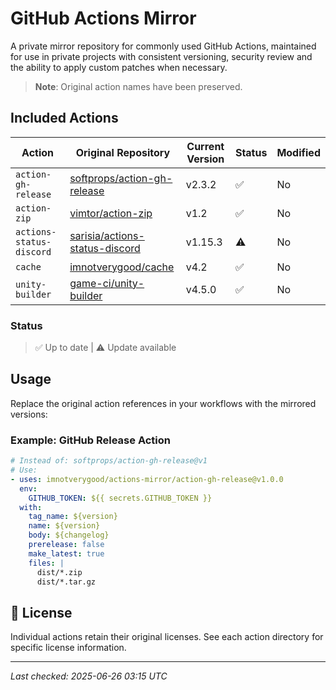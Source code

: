 # GitHub Actions Mirror

A private mirror repository for commonly used GitHub Actions, maintained for use in private projects with consistent versioning, security review and the ability to apply custom patches when necessary.

> **Note**: Original action names have been preserved.

## Included Actions

| Action | Original Repository | Current Version | Status | Modified |
|--------|-------------------|-----------------|---------|-----------|
| `action-gh-release` | [softprops/action-gh-release](https://github.com/softprops/action-gh-release) | v2.3.2 |  ✅  | No |
| `action-zip` | [vimtor/action-zip](https://github.com/vimtor/action-zip) | v1.2 |  ✅  | No |
| `actions-status-discord` | [sarisia/actions-status-discord](https://github.com/sarisia/actions-status-discord) | v1.15.3 |  ⚠️  | No |
| `cache` | [imnotverygood/cache](https://github.com/imnotverygood/cache) | v4.2 |  ✅  | No |
| `unity-builder` | [game-ci/unity-builder](https://github.com/game-ci/unity-builder) | v4.5.0 |  ✅  | No |

### Status
> ✅ Up to date | ⚠️ Update available

## Usage

Replace the original action references in your workflows with the mirrored versions:

### Example: GitHub Release Action

```yaml
# Instead of: softprops/action-gh-release@v1
# Use:
- uses: imnotverygood/actions-mirror/action-gh-release@v1.0.0
  env:
    GITHUB_TOKEN: ${{ secrets.GITHUB_TOKEN }}
  with:
    tag_name: ${version}
    name: ${version}
    body: ${changelog}
    prerelease: false
    make_latest: true
    files: |
      dist/*.zip
      dist/*.tar.gz
```

## 📄 License

Individual actions retain their original licenses. See each action directory for specific license information.

---













*Last checked: 2025-06-26 03:15 UTC*

